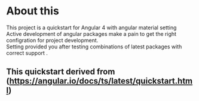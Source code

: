# About this
This project is a quickstart for Angular 4 with angular material setting  
Active development of angular packages make a pain to get the right configration for project development.  
Setting provided you after testing combinations of latest packages with correct support .
## This quickstart derived from (https://angular.io/docs/ts/latest/quickstart.html)
